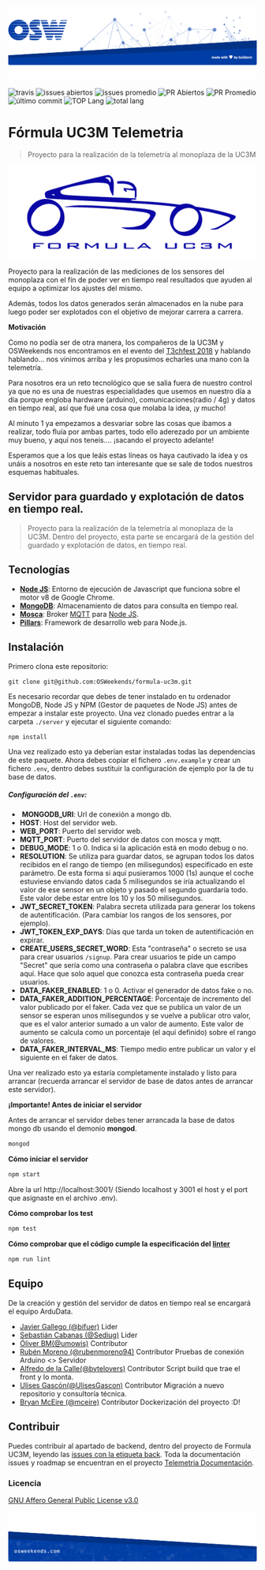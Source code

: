 ![header](.osweekends/img/OSW-project-GitHub-template-header.jpg)

![travis](https://img.shields.io/travis/Formula-UC3M/telemetria-backend.svg)
![issues abiertos](https://img.shields.io/github/issues/Formula-UC3M/telemetria-documentacion/back.svg)
![issues promedio](https://img.shields.io/issuestats/i/github/Formula-UC3M/telemetria-documentacion.svg)
![PR Abiertos](https://img.shields.io/github/issues-pr/Formula-UC3M/telemetria-backend.svg)
![PR Promedio](https://img.shields.io/issuestats/p/github/Formula-UC3M/telemetria-backend.svg)
![último commit](https://img.shields.io/github/last-commit/Formula-UC3M/telemetria-backend/master.svg)
![TOP Lang](https://img.shields.io/github/languages/top/Formula-UC3M/telemetria-backend.svg)
![total lang](https://img.shields.io/github/languages/count/Formula-UC3M/telemetria-backend.svg)

# Fórmula UC3M Telemetria

> Proyecto para la realización de la telemetría al monoplaza de la UC3M

![Logo de {{proyecto}}](.osweekends/img/fuc3m-logo.png)

Proyecto para la realización de las mediciones de los sensores del monoplaza con el fín de poder ver en tiempo real resultados que ayuden al equipo a optimizar los ajustes del mismo.

Además, todos los datos generados serán almacenados en la nube para luego poder ser explotados con el objetivo de mejorar carrera a carrera.

**Motivación**

Como no podía ser de otra manera, los compañeros de la UC3M y OSWeekends nos encontramos en el evento del [T3chfest 2018](https://t3chfest.uc3m.es/2018/) y hablando hablando... nos vinimos arriba y les propusimos echarles una mano con la telemetría.

Para nosotros era un reto tecnológico que se salia fuera de nuestro control ya que no es una de nuestras especialidades que usemos en nuestro día a día porque engloba hardware (arduino), comunicaciones(radio / 4g) y datos en tiempo real, así que fué una cosa que molaba la idea, ¡y mucho!

Al minuto 1 ya empezamos a desvariar sobre las cosas que ibamos a realizar, todo fluía por ambas partes, todo ello aderezado por un ambiente muy bueno, y aquí nos teneis.... ¡sacando el proyecto adelante!

Esperamos que a los que leáis estas líneas os haya cautivado la idea y os unáis a nosotros en este reto tan interesante que se sale de todos nuestros esquemas habituales.

## Servidor para guardado y explotación de datos en tiempo real.

> Proyecto para la realización de la telemetría al monoplaza de la UC3M. Dentro del proyecto, esta parte se encargará de la gestión del guardado y explotación de datos, en tiempo real.

## Tecnologías

- [**Node JS**](https://nodejs.org/en/): Entorno de ejecución de Javascript que funciona sobre el motor v8 de Google Chrome.
- [**MongoDB**](https://www.mongodb.com/es): Almacenamiento de datos para consulta en tiempo real.
- [**Mosca**](https://github.com/mcollina/mosca/wiki): Broker [MQTT](https://geekytheory.com/que-es-mqtt) para [Node JS](https://nodejs.org/en/).
- [**Pillars**](http://pillarsjs.com/): Framework de desarrollo web para Node.js.

## Instalación

Primero clona este repositorio:

```shell
git clone git@github.com:OSWeekends/formula-uc3m.git
```

Es necesario recordar que debes de tener instalado en tu ordenador MongoDB, Node JS y NPM (Gestor de paquetes de Node JS) antes de empezar a instalar este proyecto.
Una vez clonado puedes entrar a la carpeta `./server` y ejecutar el siguiente comando:

```shell
npm install
```

Una vez realizado esto ya deberían estar instaladas todas las dependencias de este paquete. Ahora debes copiar el fichero `.env.example` y crear un fichero `.env`, dentro debes sustituir la configuración de ejemplo por la de tu base de datos.

##### Configuración del `.env`:

*  **MONGODB_URI**: Url de conexión a mongo db.
*  **HOST**: Host del servidor web.
*  **WEB_PORT**: Puerto del servidor web.
*  **MQTT_PORT**: Puerto del servidor de datos con mosca y mqtt.
*  **DEBUG_MODE**: 1 o 0. Indica si la aplicación está en modo debug o no.
*  **RESOLUTION**: Se utiliza para guardar datos, se agrupan todos los datos recibidos en el rango de tiempo (en milisegundos) especificado en este parámetro. De esta forma si aquí pusieramos 1000 (1s) aunque el coche estuviese enviando datos cada 5 milisegundos se iría actualizando el valor de ese sensor en un objeto y pasado el segundo guardaría todo. Este valor debe estar entre los 10 y los 50 milisegundos.
*  **JWT_SECRET_TOKEN**: Palabra secreta utilizada para generar los tokens de autentificación. (Para cambiar los rangos de los sensores, por ejemplo).
*  **JWT_TOKEN_EXP_DAYS**: Días que tarda un token de autentificación en expirar.
*  **CREATE_USERS_SECRET_WORD**: Esta "contraseña" o secreto se usa para crear usuarios `/signup`. Para crear usuarios te pide un campo "Secret" que sería como una contraseña o palabra clave que escribes aquí. Hace que solo aquel que conozca esta contraseña pueda crear usuarios.
*  **DATA_FAKER_ENABLED**: 1 o 0. Activar el generador de datos fake o no.
*  **DATA_FAKER_ADDITION_PERCENTAGE**: Porcentaje de incremento del valor publicado por el faker. Cada vez que se publica un valor de un sensor se esperan unos milisegundos y se vuelve a publicar otro valor, que es el valor anterior sumado a un valor de aumento. Este valor de aumento se calcula como un porcentaje (el aquí definido) sobre el rango de valores.
*  **DATA_FAKER_INTERVAL_MS**: Tiempo medio entre publicar un valor y el siguiente en el faker de datos.

Una ver realizado esto ya estaría completamente instalado y listo para arrancar (recuerda arrancar el servidor de base de datos antes de arrancar este servidor).

**¡Importante! Antes de iniciar el servidor**

Antes de arrancar el servidor debes tener arrancada la base de datos mongo db usando el demonio **mongod**.

```sh
mongod
```

**Cómo iniciar el servidor**

```sh
npm start
```
Abre la url http://localhost:3001/ (Siendo localhost y 3001 el host y el port que asignaste en el archivo .env).

**Cómo comprobar los test**

```sh
npm test
```

**Cómo comprobar que el código cumple la especificación del [linter](https://eslint.org/docs/about/)**

```sh
npm run lint
```

## Equipo

De la creación y gestión del servidor de datos en tiempo real se encargará el equipo ArduData.

- [Javier Gallego (@bifuer)](https://github.com/bifuer) Lider
- [Sebastián Cabanas (@Sediug)](https://github.com/Sediug) Lider
- [Óliver BM(@umowis)](https://github.com/umowis) Contributor
- [Rubén Moreno (@rubenmoreno94)](https://github.com/rubenmoreno94) Contributor  Pruebas de conexión Arduino <> Servidor
- [Alfredo de la Calle(@bytelovers)](https://github.com/bytelovers) Contributor  Script build que trae el front y lo monta.
- [Ulises Gascón(@UlisesGascon)](https://github.com/UlisesGascon) Contributor  Migración a nuevo repositorio y consultoría técnica.
- [Bryan McEire (@mceire)](https://github.com/mceire) Contributor  Dockerización del proyecto :D!

## Contribuir
Puedes contribuir al apartado de backend, dentro del proyecto de Formula UC3M, leyendo las [issues con la etiqueta back](https://github.com/Formula-UC3M/telemetria-documentacion/issues?q=is%3Aissue+is%3Aopen+label%3ABack). Toda la documentación issues y roadmap se encuentran en el proyecto [Telemetria Documentación](https://github.com/Formula-UC3M/telemetria-documentacion).


### Licencia

[GNU Affero General Public License v3.0](https://github.com/OSWeekends/formula-uc3m/blob/master/LICENSE)


![footer](.osweekends/img/OSW-project-GitHub-template-footer.jpg)
